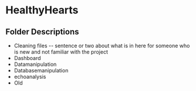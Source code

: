 # HealthyHearts

## Folder Descriptions
* Cleaning files -- sentence or two about what is in here for someone who is new and not familiar with the project
* Dashboard
* Datamanipulation
* Databasemanipulation
* echoanalysis
* Old

